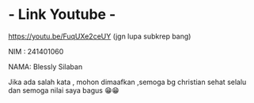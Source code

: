 
# - Link Youtube - 
https://youtu.be/FuqUXe2ceUY (jgn lupa subkrep bang)


NIM : 241401060

NAMA: Blessly Silaban

Jika ada salah kata , mohon dimaafkan ,semoga bg christian sehat selalu dan semoga nilai saya bagus 😁😁
